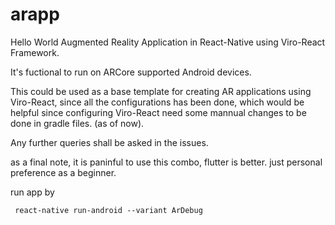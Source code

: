 # arapp

Hello World Augmented Reality Application in React-Native using Viro-React Framework.

It's fuctional to run on ARCore supported Android devices.

This could be used as a base template for creating AR applications using Viro-React, since all the configurations has been done, which would be helpful since configuring Viro-React need some mannual changes to be done in gradle files. (as of now).

Any further queries shall be asked in the issues.

as a final note, it is paninful to use this combo, flutter is better. just personal preference as a beginner.

run app by
```
 react-native run-android --variant ArDebug
```
